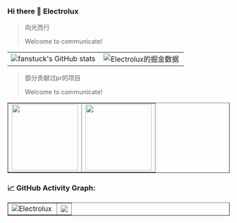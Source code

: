 ### Hi there 👋 Electrolux

> 向光而行
>
> Welcome to communicate!

<table border=0 style="overflow: hidden;">
  <tr>
    <td><img src="https://github-readme-stats.vercel.app/api?username=fanstuck&show_icons=true&count_private=true&theme=vue-light&hide_border=true" alt="fanstuck's GitHub stats" style="zoom:100%;" align="left"/></td>
    <td><img src="https://4sdvg7tqbv.us.aircode.run/juejin?uid=3004311888208296&hide_border=true" alt="Electrolux的掘金数据" style="zoom:100%;" align="left"/></td>
  </tr>
</table>





> 部分贡献过pr的项目
>
> Welcome to communicate!



<table border=1 style="overflow: hidden;">
  <tr>
    <td><a href="https://github.com/vuejs/pinia" >
        <img align="center" style="height:150px" src="https://github-readme-stats.vercel.app/api/pin/?username=vuejs&repo=pinia&theme=vue-light" />
  </a> </td>
    <td><a href="https://github.com/ant-design/ant-design"><img  style="height:150px" align="center" src="https://github-readme-stats.vercel.app/api/pin/?username=ant-design&repo=ant-design&theme=vue-light" />
  </a></td>
  </tr>



</table>




<!--   GitHub stats graph -->

### 📈 GitHub Activity Graph:



<table border=1 style="overflow: hidden;">
  <tr>
    <td><img src="https://stats.justsong.cn/api/bilibili/?id=286773126&theme=light&lang=zh-CN" alt="Electrolux" style="zoom:100%;" align="left"/></td>
    <td><img src="https://github-readme-streak-stats.herokuapp.com/?user=yilaikesi"></img></td>
  </tr>



</table>

